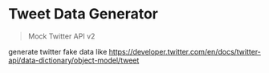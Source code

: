 # Tweet Data Generator

> Mock Twitter API v2

generate twitter fake data like <https://developer.twitter.com/en/docs/twitter-api/data-dictionary/object-model/tweet>
